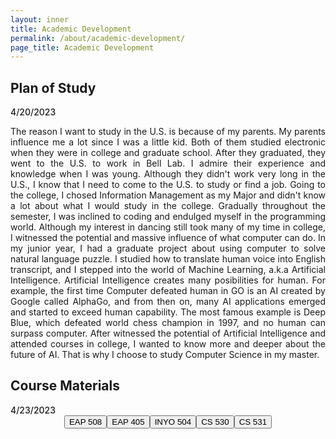 ```yaml
---
layout: inner
title: Academic Development
permalink: /about/academic-development/
page_title: Academic Development
---
```

<head>
    <link rel="stylesheet" href="{{ "/css/article.css" | prepend: site.baseurl }}">
</head>
<style>
.but-wrap{
    display: flex;
    flex-direction:row;
    justify-content:center;
    align-items:center;
}

@media (max-width: 800px) {
  .but-wrap {
    margin-top:20px;
    flex-direction: column;
  }
}

.article button {

}
</style>

<div class="article">
<div>
<h2> Plan of Study </h2>
<div class="date"><span style="font-weight:500"> 4/20/2023 </span></div>
<p class="wrap-content" style="text-align:justify;">
The reason I want to study in the U.S. is because of my parents. My parents influence me a lot since I was a little kid. Both of them studied electronic when they were in college and graduate school. After they graduated, they went to the U.S. to work in Bell Lab. I admire their experience and knowledge when I was young. Although they didn't work very long in the U.S., I know that I need to come to the U.S. to study or find a job. Going to the college, I chosed Information Management as my Major and didn't know a lot about what I would study in the college. Gradually throughout the semester, I was inclined to coding and endulged myself in the programming world. Although my interest in dancing still took many of my time in college, I witnessed the potential and massive influence of what computer can do. In my junior year, I had a graduate project about using computer to solve natural language puzzle. I studied how to translate human voice into English transcript, and I stepped into the world of Machine Learning, a.k.a Artificial Intelligence. Artificial Intelligence creates many posibilities for human. For example, the first time Computer defeated human in GO is an AI created by Google called AlphaGo, and from then on, many AI applications emerged and started to exceed human capability. The most famous example is Deep Blue, which defeated world chess champion in 1997, and no human can surpass computer. After witnessed the potential of Artificial Intelligence and attended courses in college, I wanted to know more and deeper about the future of AI. That is why I choose to study Computer Science in my master.
</p>
</div>
<div>
<h2>Course Materials</h2>
<div class="date"><span style="font-weight:500"> 4/23/2023 </span></div>
<div class="but-wrap">
<a href="/about/academic-development/EAP-508"><button class="btn btn-default btn-lg">EAP 508</button></a>
<a href="/about/academic-development/EAP-405"><button class="btn btn-default btn-lg">EAP 405</button></a>
<a href="/about/academic-development/INYO-504"><button class="btn btn-default btn-lg">INYO 504</button></a>
<a href="/about/academic-development/CS-530"><button class="btn btn-default btn-lg">CS 530</button></a>
<a href="/about/academic-development/CS-531"><button class="btn btn-default btn-lg">CS 531</button></a>
</div>
</div>
</div>